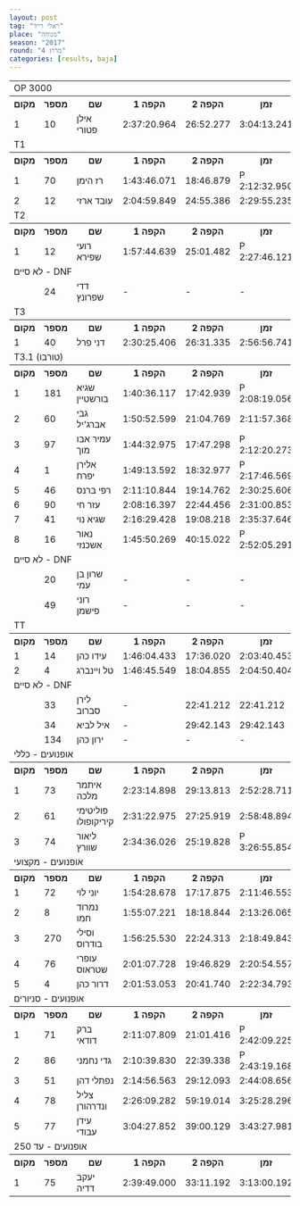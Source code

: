 ```yaml
---
layout: post
tag: "ראלי רייד"
place: "מנוחה"
season: "2017"
round: "מרוץ 4"
categories: [results, baja]
---
```

<table class="line_color">
    <tr>
        <td colspan="99" class="title_font">OP 3000</td>
    </tr>
    <tr class="rnkh_bkcolor">
        <th class="rnkh_font">מקום</th>
        <th class="rnkh_font">מספר</th>
        <th class="rnkh_font">שם</th>
        <th class="rnkh_font">הקפה 1</th>
        <th class="rnkh_font">הקפה 2</th>
        <th class="rnkh_font">זמן</th>
        <th class="rnkh_font">עונשין</th>
        <th class="rnkh_font">פער</th>
    </tr>
    <tr class="rnk_bkcolor">
        <td class="rnk_font">1</td>
        <td class="rnk_font">10</td>
        <td class="rnk_font">אילן פטורי</td>
        <td class="rnk_font">2:37:20.964</td>
        <td class="rnk_font">26:52.277</td>
        <td class="rnk_font">3:04:13.241</td>
        <td class="rnk_font">-</td>
        <td class="rnk_font">-</td>
    </tr>
    <tr>
        <td colspan="99" class="title_font">T1</td>
    </tr>
    <tr class="rnkh_bkcolor">
        <th class="rnkh_font">מקום</th>
        <th class="rnkh_font">מספר</th>
        <th class="rnkh_font">שם</th>
        <th class="rnkh_font">הקפה 1</th>
        <th class="rnkh_font">הקפה 2</th>
        <th class="rnkh_font">זמן</th>
        <th class="rnkh_font">עונשין</th>
        <th class="rnkh_font">פער</th>
    </tr>
    <tr class="rnk_bkcolor">
        <td class="rnk_font">1</td>
        <td class="rnk_font">70</td>
        <td class="rnk_font">רז הימן</td>
        <td class="rnk_font">1:43:46.071</td>
        <td class="rnk_font">18:46.879</td>
        <td class="rnk_font penalty">P 2:12:32.950</td>
        <td class="rnk_font">10:00.000</td>
        <td class="rnk_font">-</td>
    </tr>
    <tr class="rnk_bkcolor">
        <td class="rnk_font">2</td>
        <td class="rnk_font">12</td>
        <td class="rnk_font">עובד ארזי</td>
        <td class="rnk_font">2:04:59.849</td>
        <td class="rnk_font">24:55.386</td>
        <td class="rnk_font">2:29:55.235</td>
        <td class="rnk_font">-</td>
        <td class="rnk_font">17:22.285</td>
    </tr>
    <tr>
        <td colspan="99" class="title_font">T2</td>
    </tr>
    <tr class="rnkh_bkcolor">
        <th class="rnkh_font">מקום</th>
        <th class="rnkh_font">מספר</th>
        <th class="rnkh_font">שם</th>
        <th class="rnkh_font">הקפה 1</th>
        <th class="rnkh_font">הקפה 2</th>
        <th class="rnkh_font">זמן</th>
        <th class="rnkh_font">עונשין</th>
        <th class="rnkh_font">פער</th>
    </tr>
    <tr class="rnk_bkcolor">
        <td class="rnk_font">1</td>
        <td class="rnk_font">12</td>
        <td class="rnk_font">רועי שפירא</td>
        <td class="rnk_font">1:57:44.639</td>
        <td class="rnk_font">25:01.482</td>
        <td class="rnk_font penalty">P 2:27:46.121</td>
        <td class="rnk_font">5:00.000</td>
        <td class="rnk_font">-</td>
    </tr>
    <tr>
        <td colspan="99" class="subtitle_font">לא סיים - DNF</td>
    </tr>
    <tr class="rnk_bkcolor">
        <td class="rnk_font"></td>
        <td class="rnk_font">24</td>
        <td class="rnk_font">דדי שפרונץ</td>
        <td class="rnk_font">-</td>
        <td class="rnk_font">-</td>
        <td class="rnk_font">-</td>
        <td class="rnk_font">-</td>
        <td class="rnk_font">2 הקפות</td>
    </tr>
    <tr>
        <td colspan="99" class="title_font">T3</td>
    </tr>
    <tr class="rnkh_bkcolor">
        <th class="rnkh_font">מקום</th>
        <th class="rnkh_font">מספר</th>
        <th class="rnkh_font">שם</th>
        <th class="rnkh_font">הקפה 1</th>
        <th class="rnkh_font">הקפה 2</th>
        <th class="rnkh_font">זמן</th>
        <th class="rnkh_font">עונשין</th>
        <th class="rnkh_font">פער</th>
    </tr>
    <tr class="rnk_bkcolor">
        <td class="rnk_font">1</td>
        <td class="rnk_font">40</td>
        <td class="rnk_font">דני פרל</td>
        <td class="rnk_font">2:30:25.406</td>
        <td class="rnk_font">26:31.335</td>
        <td class="rnk_font">2:56:56.741</td>
        <td class="rnk_font">-</td>
        <td class="rnk_font">-</td>
    </tr>
    <tr>
        <td colspan="99" class="title_font">T3.1 (טורבו)</td>
    </tr>
    <tr class="rnkh_bkcolor">
        <th class="rnkh_font">מקום</th>
        <th class="rnkh_font">מספר</th>
        <th class="rnkh_font">שם</th>
        <th class="rnkh_font">הקפה 1</th>
        <th class="rnkh_font">הקפה 2</th>
        <th class="rnkh_font">זמן</th>
        <th class="rnkh_font">עונשין</th>
        <th class="rnkh_font">פער</th>
    </tr>
    <tr class="rnk_bkcolor">
        <td class="rnk_font">1</td>
        <td class="rnk_font">181</td>
        <td class="rnk_font">שגיא בורשטיין</td>
        <td class="rnk_font">1:40:36.117</td>
        <td class="rnk_font">17:42.939</td>
        <td class="rnk_font penalty">P 2:08:19.056</td>
        <td class="rnk_font">10:00.000</td>
        <td class="rnk_font">-</td>
    </tr>
    <tr class="rnk_bkcolor">
        <td class="rnk_font">2</td>
        <td class="rnk_font">60</td>
        <td class="rnk_font">גבי אברג'יל</td>
        <td class="rnk_font">1:50:52.599</td>
        <td class="rnk_font">21:04.769</td>
        <td class="rnk_font">2:11:57.368</td>
        <td class="rnk_font">-</td>
        <td class="rnk_font">3:38.312</td>
    </tr>
    <tr class="rnk_bkcolor">
        <td class="rnk_font">3</td>
        <td class="rnk_font">97</td>
        <td class="rnk_font">עמיר אבו מוך</td>
        <td class="rnk_font">1:44:32.975</td>
        <td class="rnk_font">17:47.298</td>
        <td class="rnk_font penalty">P 2:12:20.273</td>
        <td class="rnk_font">10:00.000</td>
        <td class="rnk_font">4:01.217</td>
    </tr>
    <tr class="rnk_bkcolor">
        <td class="rnk_font">4</td>
        <td class="rnk_font">1</td>
        <td class="rnk_font">אלירן יפרח</td>
        <td class="rnk_font">1:49:13.592</td>
        <td class="rnk_font">18:32.977</td>
        <td class="rnk_font penalty">P 2:17:46.569</td>
        <td class="rnk_font">10:00.000</td>
        <td class="rnk_font">9:27.513</td>
    </tr>
    <tr class="rnk_bkcolor">
        <td class="rnk_font">5</td>
        <td class="rnk_font">46</td>
        <td class="rnk_font">רפי ברנס</td>
        <td class="rnk_font">2:11:10.844</td>
        <td class="rnk_font">19:14.762</td>
        <td class="rnk_font">2:30:25.606</td>
        <td class="rnk_font">-</td>
        <td class="rnk_font">22:06.550</td>
    </tr>
    <tr class="rnk_bkcolor">
        <td class="rnk_font">6</td>
        <td class="rnk_font">90</td>
        <td class="rnk_font">עזר חי</td>
        <td class="rnk_font">2:08:16.397</td>
        <td class="rnk_font">22:44.456</td>
        <td class="rnk_font">2:31:00.853</td>
        <td class="rnk_font">-</td>
        <td class="rnk_font">22:41.797</td>
    </tr>
    <tr class="rnk_bkcolor">
        <td class="rnk_font">7</td>
        <td class="rnk_font">41</td>
        <td class="rnk_font">שגיא נוי</td>
        <td class="rnk_font">2:16:29.428</td>
        <td class="rnk_font">19:08.218</td>
        <td class="rnk_font">2:35:37.646</td>
        <td class="rnk_font">-</td>
        <td class="rnk_font">27:18.590</td>
    </tr>
    <tr class="rnk_bkcolor">
        <td class="rnk_font">8</td>
        <td class="rnk_font">16</td>
        <td class="rnk_font">נאור אשכנזי</td>
        <td class="rnk_font">1:45:50.269</td>
        <td class="rnk_font">40:15.022</td>
        <td class="rnk_font penalty">P 2:52:05.291</td>
        <td class="rnk_font">26:00.000</td>
        <td class="rnk_font">43:46.235</td>
    </tr>
    <tr>
        <td colspan="99" class="subtitle_font">לא סיים - DNF</td>
    </tr>
    <tr class="rnk_bkcolor">
        <td class="rnk_font"></td>
        <td class="rnk_font">20</td>
        <td class="rnk_font">שרון בן עמי</td>
        <td class="rnk_font">-</td>
        <td class="rnk_font">-</td>
        <td class="rnk_font">-</td>
        <td class="rnk_font">-</td>
        <td class="rnk_font">2 הקפות</td>
    </tr>
    <tr class="rnk_bkcolor">
        <td class="rnk_font"></td>
        <td class="rnk_font">49</td>
        <td class="rnk_font">רוני פישמן</td>
        <td class="rnk_font">-</td>
        <td class="rnk_font">-</td>
        <td class="rnk_font">-</td>
        <td class="rnk_font">-</td>
        <td class="rnk_font">2 הקפות</td>
    </tr>
    <tr>
        <td colspan="99" class="title_font">TT</td>
    </tr>
    <tr class="rnkh_bkcolor">
        <th class="rnkh_font">מקום</th>
        <th class="rnkh_font">מספר</th>
        <th class="rnkh_font">שם</th>
        <th class="rnkh_font">הקפה 1</th>
        <th class="rnkh_font">הקפה 2</th>
        <th class="rnkh_font">זמן</th>
        <th class="rnkh_font">עונשין</th>
        <th class="rnkh_font">פער</th>
    </tr>
    <tr class="rnk_bkcolor">
        <td class="rnk_font">1</td>
        <td class="rnk_font">14</td>
        <td class="rnk_font">עידו כהן</td>
        <td class="rnk_font">1:46:04.433</td>
        <td class="rnk_font">17:36.020</td>
        <td class="rnk_font">2:03:40.453</td>
        <td class="rnk_font">-</td>
        <td class="rnk_font">-</td>
    </tr>
    <tr class="rnk_bkcolor">
        <td class="rnk_font">2</td>
        <td class="rnk_font">4</td>
        <td class="rnk_font">טל ויינברג</td>
        <td class="rnk_font">1:46:45.549</td>
        <td class="rnk_font">18:04.855</td>
        <td class="rnk_font">2:04:50.404</td>
        <td class="rnk_font">-</td>
        <td class="rnk_font">1:09.951</td>
    </tr>
    <tr>
        <td colspan="99" class="subtitle_font">לא סיים - DNF</td>
    </tr>
    <tr class="rnk_bkcolor">
        <td class="rnk_font"></td>
        <td class="rnk_font">33</td>
        <td class="rnk_font">לירן סברוב</td>
        <td class="rnk_font">-</td>
        <td class="rnk_font">22:41.212</td>
        <td class="rnk_font">22:41.212</td>
        <td class="rnk_font">-</td>
        <td class="rnk_font">1 הקפה</td>
    </tr>
    <tr class="rnk_bkcolor">
        <td class="rnk_font"></td>
        <td class="rnk_font">34</td>
        <td class="rnk_font">איל לביא</td>
        <td class="rnk_font">-</td>
        <td class="rnk_font">29:42.143</td>
        <td class="rnk_font">29:42.143</td>
        <td class="rnk_font">-</td>
        <td class="rnk_font">1 הקפה</td>
    </tr>
    <tr class="rnk_bkcolor">
        <td class="rnk_font"></td>
        <td class="rnk_font">134</td>
        <td class="rnk_font">ירון כהן</td>
        <td class="rnk_font">-</td>
        <td class="rnk_font">-</td>
        <td class="rnk_font">-</td>
        <td class="rnk_font">-</td>
        <td class="rnk_font">2 הקפות</td>
    </tr>
    <tr>
        <td colspan="99" class="title_font">אופנועים - כללי</td>
    </tr>
    <tr class="rnkh_bkcolor">
        <th class="rnkh_font">מקום</th>
        <th class="rnkh_font">מספר</th>
        <th class="rnkh_font">שם</th>
        <th class="rnkh_font">הקפה 1</th>
        <th class="rnkh_font">הקפה 2</th>
        <th class="rnkh_font">זמן</th>
        <th class="rnkh_font">עונשין</th>
        <th class="rnkh_font">פער</th>
    </tr>
    <tr class="rnk_bkcolor">
        <td class="rnk_font">1</td>
        <td class="rnk_font">73</td>
        <td class="rnk_font">איתמר מלכה</td>
        <td class="rnk_font">2:23:14.898</td>
        <td class="rnk_font">29:13.813</td>
        <td class="rnk_font">2:52:28.711</td>
        <td class="rnk_font">-</td>
        <td class="rnk_font">-</td>
    </tr>
    <tr class="rnk_bkcolor">
        <td class="rnk_font">2</td>
        <td class="rnk_font">61</td>
        <td class="rnk_font">פוליטימי קיריקופולו</td>
        <td class="rnk_font">2:31:22.975</td>
        <td class="rnk_font">27:25.919</td>
        <td class="rnk_font">2:58:48.894</td>
        <td class="rnk_font">-</td>
        <td class="rnk_font">6:20.183</td>
    </tr>
    <tr class="rnk_bkcolor">
        <td class="rnk_font">3</td>
        <td class="rnk_font">74</td>
        <td class="rnk_font">ליאור שוורץ</td>
        <td class="rnk_font">2:34:36.026</td>
        <td class="rnk_font">25:19.828</td>
        <td class="rnk_font penalty">P 3:26:55.854</td>
        <td class="rnk_font">27:00.000</td>
        <td class="rnk_font">34:27.143</td>
    </tr>
    <tr>
        <td colspan="99" class="title_font">אופנועים - מקצועי</td>
    </tr>
    <tr class="rnkh_bkcolor">
        <th class="rnkh_font">מקום</th>
        <th class="rnkh_font">מספר</th>
        <th class="rnkh_font">שם</th>
        <th class="rnkh_font">הקפה 1</th>
        <th class="rnkh_font">הקפה 2</th>
        <th class="rnkh_font">זמן</th>
        <th class="rnkh_font">עונשין</th>
        <th class="rnkh_font">פער</th>
    </tr>
    <tr class="rnk_bkcolor">
        <td class="rnk_font">1</td>
        <td class="rnk_font">72</td>
        <td class="rnk_font">יוני לוי</td>
        <td class="rnk_font">1:54:28.678</td>
        <td class="rnk_font">17:17.875</td>
        <td class="rnk_font">2:11:46.553</td>
        <td class="rnk_font">-</td>
        <td class="rnk_font">-</td>
    </tr>
    <tr class="rnk_bkcolor">
        <td class="rnk_font">2</td>
        <td class="rnk_font">8</td>
        <td class="rnk_font">נמרוד חמו</td>
        <td class="rnk_font">1:55:07.221</td>
        <td class="rnk_font">18:18.844</td>
        <td class="rnk_font">2:13:26.065</td>
        <td class="rnk_font">-</td>
        <td class="rnk_font">1:39.512</td>
    </tr>
    <tr class="rnk_bkcolor">
        <td class="rnk_font">3</td>
        <td class="rnk_font">270</td>
        <td class="rnk_font">וסילי בודרוס</td>
        <td class="rnk_font">1:56:25.530</td>
        <td class="rnk_font">22:24.313</td>
        <td class="rnk_font">2:18:49.843</td>
        <td class="rnk_font">-</td>
        <td class="rnk_font">7:03.290</td>
    </tr>
    <tr class="rnk_bkcolor">
        <td class="rnk_font">4</td>
        <td class="rnk_font">76</td>
        <td class="rnk_font">עופרי שטראוס</td>
        <td class="rnk_font">2:01:07.728</td>
        <td class="rnk_font">19:46.829</td>
        <td class="rnk_font">2:20:54.557</td>
        <td class="rnk_font">-</td>
        <td class="rnk_font">9:08.004</td>
    </tr>
    <tr class="rnk_bkcolor">
        <td class="rnk_font">5</td>
        <td class="rnk_font">4</td>
        <td class="rnk_font">דרור כהן</td>
        <td class="rnk_font">2:01:53.053</td>
        <td class="rnk_font">20:41.740</td>
        <td class="rnk_font">2:22:34.793</td>
        <td class="rnk_font">-</td>
        <td class="rnk_font">10:48.240</td>
    </tr>
    <tr>
        <td colspan="99" class="title_font">אופנועים - סניורים</td>
    </tr>
    <tr class="rnkh_bkcolor">
        <th class="rnkh_font">מקום</th>
        <th class="rnkh_font">מספר</th>
        <th class="rnkh_font">שם</th>
        <th class="rnkh_font">הקפה 1</th>
        <th class="rnkh_font">הקפה 2</th>
        <th class="rnkh_font">זמן</th>
        <th class="rnkh_font">עונשין</th>
        <th class="rnkh_font">פער</th>
    </tr>
    <tr class="rnk_bkcolor">
        <td class="rnk_font">1</td>
        <td class="rnk_font">71</td>
        <td class="rnk_font">ברק דודאי</td>
        <td class="rnk_font">2:11:07.809</td>
        <td class="rnk_font">21:01.416</td>
        <td class="rnk_font penalty">P 2:42:09.225</td>
        <td class="rnk_font">10:00.000</td>
        <td class="rnk_font">-</td>
    </tr>
    <tr class="rnk_bkcolor">
        <td class="rnk_font">2</td>
        <td class="rnk_font">86</td>
        <td class="rnk_font">גדי נחמני</td>
        <td class="rnk_font">2:10:39.830</td>
        <td class="rnk_font">22:39.338</td>
        <td class="rnk_font penalty">P 2:43:19.168</td>
        <td class="rnk_font">10:00.000</td>
        <td class="rnk_font">1:09.943</td>
    </tr>
    <tr class="rnk_bkcolor">
        <td class="rnk_font">3</td>
        <td class="rnk_font">51</td>
        <td class="rnk_font">נפתלי דהן</td>
        <td class="rnk_font">2:14:56.563</td>
        <td class="rnk_font">29:12.093</td>
        <td class="rnk_font">2:44:08.656</td>
        <td class="rnk_font">-</td>
        <td class="rnk_font">1:59.431</td>
    </tr>
    <tr class="rnk_bkcolor">
        <td class="rnk_font">4</td>
        <td class="rnk_font">78</td>
        <td class="rnk_font">צליל ונדרהורן</td>
        <td class="rnk_font">2:26:09.282</td>
        <td class="rnk_font">59:19.014</td>
        <td class="rnk_font">3:25:28.296</td>
        <td class="rnk_font">-</td>
        <td class="rnk_font">43:19.071</td>
    </tr>
    <tr class="rnk_bkcolor">
        <td class="rnk_font">5</td>
        <td class="rnk_font">77</td>
        <td class="rnk_font">עידן עבודי</td>
        <td class="rnk_font">3:04:27.852</td>
        <td class="rnk_font">39:00.129</td>
        <td class="rnk_font">3:43:27.981</td>
        <td class="rnk_font">-</td>
        <td class="rnk_font">1:01:18.756</td>
    </tr>
    <tr>
        <td colspan="99" class="title_font">אופנועים - עד 250</td>
    </tr>
    <tr class="rnkh_bkcolor">
        <th class="rnkh_font">מקום</th>
        <th class="rnkh_font">מספר</th>
        <th class="rnkh_font">שם</th>
        <th class="rnkh_font">הקפה 1</th>
        <th class="rnkh_font">הקפה 2</th>
        <th class="rnkh_font">זמן</th>
        <th class="rnkh_font">עונשין</th>
        <th class="rnkh_font">פער</th>
    </tr>
    <tr class="rnk_bkcolor">
        <td class="rnk_font">1</td>
        <td class="rnk_font">75</td>
        <td class="rnk_font">יעקב דדיה</td>
        <td class="rnk_font">2:39:49.000</td>
        <td class="rnk_font">33:11.192</td>
        <td class="rnk_font">3:13:00.192</td>
        <td class="rnk_font">-</td>
        <td class="rnk_font">-</td>
    </tr>
</table>
